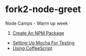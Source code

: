 fork2-node-greet
================

Node Camps - Warm up week

1. [Create An NPM Package](https://gist.github.com/rcgary/bf16ee65c92516a4c25f)
* [Setting Up Mocha For Testing](https://gist.github.com/rcgary/7451a3c1512539202ab1)
* [Using CoffeeScript](https://gist.github.com/rcgary/ce43238d940ede49aa4d)

